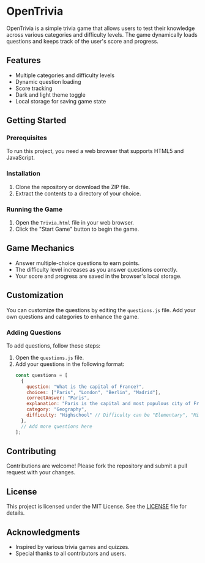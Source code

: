 # OpenTrivia

OpenTrivia is a simple trivia game that allows users to test their knowledge across various categories and difficulty levels. The game dynamically loads questions and keeps track of the user's score and progress.

## Features

- Multiple categories and difficulty levels
- Dynamic question loading
- Score tracking
- Dark and light theme toggle
- Local storage for saving game state

## Getting Started

### Prerequisites

To run this project, you need a web browser that supports HTML5 and JavaScript.

### Installation

1. Clone the repository or download the ZIP file.
2. Extract the contents to a directory of your choice.

### Running the Game

1. Open the `Trivia.html` file in your web browser.
2. Click the "Start Game" button to begin the game.

## Game Mechanics

- Answer multiple-choice questions to earn points.
- The difficulty level increases as you answer questions correctly.
- Your score and progress are saved in the browser's local storage.

## Customization

You can customize the questions by editing the `questions.js` file. Add your own questions and categories to enhance the game.

### Adding Questions

To add questions, follow these steps:

1. Open the `questions.js` file.
2. Add your questions in the following format:
    ```javascript
    const questions = [
      {
        question: "What is the capital of France?",
        choices: ["Paris", "London", "Berlin", "Madrid"],
        correctAnswer: "Paris",
        explanation: "Paris is the capital and most populous city of France.",
        category: "Geography",
        difficulty: "Highschool" // Difficulty can be "Elementary", "Middle School", "Highschool", "Undergrad", "Masters", "PhD", "Extreme", "Extra Super Extremely hard", or "Impossible"
      },
      // Add more questions here
    ];
    ```

## Contributing

Contributions are welcome! Please fork the repository and submit a pull request with your changes.

## License

This project is licensed under the MIT License. See the [LICENSE](LICENSE) file for details.

## Acknowledgments

- Inspired by various trivia games and quizzes.
- Special thanks to all contributors and users.

